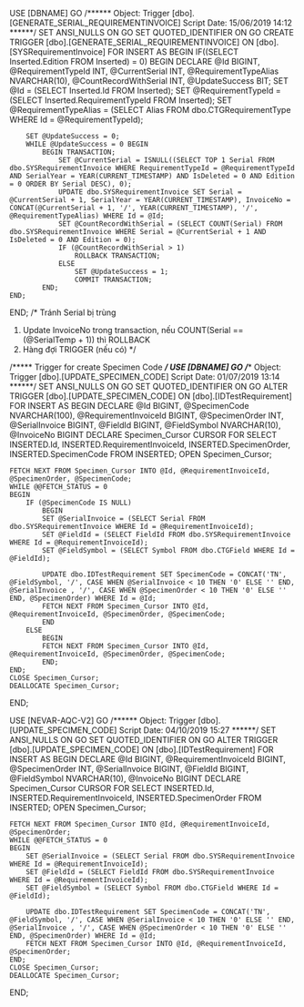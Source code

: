 ﻿USE [DBNAME]
GO
/****** Object:  Trigger [dbo].[GENERATE_SERIAL_REQUIREMENTINVOICE]    Script Date: 15/06/2019 14:12 ******/
SET ANSI_NULLS ON
GO
SET QUOTED_IDENTIFIER ON
GO
CREATE TRIGGER [dbo].[GENERATE_SERIAL_REQUIREMENTINVOICE]
ON [dbo].[SYSRequirementInvoice]
FOR INSERT
AS
BEGIN
	IF((SELECT Inserted.Edition FROM Inserted) = 0)
	BEGIN 
		DECLARE @Id BIGINT, @RequirementTypeId INT, @CurrentSerial INT, @RequirementTypeAlias NVARCHAR(10), @CountRecordWithSerial INT, @UpdateSuccess BIT;
		SET @Id = (SELECT Inserted.Id FROM Inserted);
		SET @RequirementTypeId = (SELECT Inserted.RequirementTypeId FROM Inserted);
		SET @RequirementTypeAlias = (SELECT Alias FROM dbo.CTGRequirementType WHERE Id = @RequirementTypeId);
	
		SET @UpdateSuccess = 0;
		WHILE @UpdateSuccess = 0 BEGIN
			BEGIN TRANSACTION;
				SET @CurrentSerial = ISNULL((SELECT TOP 1 Serial FROM dbo.SYSRequirementInvoice WHERE RequirementTypeId = @RequirementTypeId AND SerialYear = YEAR(CURRENT_TIMESTAMP) AND IsDeleted = 0 AND Edition = 0 ORDER BY Serial DESC), 0);
				UPDATE dbo.SYSRequirementInvoice SET Serial = @CurrentSerial + 1, SerialYear = YEAR(CURRENT_TIMESTAMP), InvoiceNo = CONCAT(@CurrentSerial + 1, '/', YEAR(CURRENT_TIMESTAMP), '/', @RequirementTypeAlias) WHERE Id = @Id;
				SET @CountRecordWithSerial = (SELECT COUNT(Serial) FROM dbo.SYSRequirementInvoice WHERE Serial = @CurrentSerial + 1 AND IsDeleted = 0 AND Edition = 0);
				IF (@CountRecordWithSerial > 1)
					ROLLBACK TRANSACTION;
				ELSE 
					SET @UpdateSuccess = 1;
					COMMIT TRANSACTION;
			END;
	END;
END;
/* Tránh Serial bị trùng
1. Update InvoiceNo trong transaction, nếu COUNT(Serial == (@SerialTemp + 1)) thì ROLLBACK
2. Hàng đợi TRIGGER (nếu có)
*/

/***** Trigger for create Specimen Code *****/
USE [DBNAME]
GO
/****** Object:  Trigger [dbo].[UPDATE_SPECIMEN_CODE]    Script Date: 01/07/2019 13:14 ******/
SET ANSI_NULLS ON
GO
SET QUOTED_IDENTIFIER ON
GO
ALTER TRIGGER [dbo].[UPDATE_SPECIMEN_CODE]
ON [dbo].[IDTestRequirement]
FOR INSERT
AS
BEGIN
	DECLARE @Id BIGINT, @SpecimenCode NVARCHAR(100), @RequirementInvoiceId BIGINT, @SpecimenOrder INT, @SerialInvoice BIGINT, @FieldId BIGINT, @FieldSymbol NVARCHAR(10), @InvoiceNo BIGINT
	DECLARE Specimen_Cursor CURSOR FOR SELECT INSERTED.Id, INSERTED.RequirementInvoiceId, INSERTED.SpecimenOrder, INSERTED.SpecimenCode  FROM INSERTED; 
	OPEN Specimen_Cursor; 

	FETCH NEXT FROM Specimen_Cursor INTO @Id, @RequirementInvoiceId, @SpecimenOrder, @SpecimenCode; 
	WHILE @@FETCH_STATUS = 0 
	BEGIN
		IF (@SpecimenCode IS NULL)
			BEGIN
			SET @SerialInvoice = (SELECT Serial FROM dbo.SYSRequirementInvoice WHERE Id = @RequirementInvoiceId);
			SET @FieldId = (SELECT FieldId FROM dbo.SYSRequirementInvoice WHERE Id = @RequirementInvoiceId);
			SET @FieldSymbol = (SELECT Symbol FROM dbo.CTGField WHERE Id = @FieldId);

			UPDATE dbo.IDTestRequirement SET SpecimenCode = CONCAT('TN', @FieldSymbol, '/', CASE WHEN @SerialInvoice < 10 THEN '0' ELSE '' END, @SerialInvoice , '/', CASE WHEN @SpecimenOrder < 10 THEN '0' ELSE '' END, @SpecimenOrder) WHERE Id = @Id;
			FETCH NEXT FROM Specimen_Cursor INTO @Id, @RequirementInvoiceId, @SpecimenOrder, @SpecimenCode; 
			END
		ELSE
			BEGIN
			FETCH NEXT FROM Specimen_Cursor INTO @Id, @RequirementInvoiceId, @SpecimenOrder, @SpecimenCode; 
			END;
	END; 
	CLOSE Specimen_Cursor;
	DEALLOCATE Specimen_Cursor;	
END;


USE [NEVAR-AQC-V2]
GO
/****** Object:  Trigger [dbo].[UPDATE_SPECIMEN_CODE]    Script Date: 04/10/2019 15:27 ******/
SET ANSI_NULLS ON
GO
SET QUOTED_IDENTIFIER ON
GO
ALTER TRIGGER [dbo].[UPDATE_SPECIMEN_CODE]
ON [dbo].[IDTestRequirement]
FOR INSERT
AS
BEGIN
	DECLARE @Id BIGINT, @RequirementInvoiceId BIGINT, @SpecimenOrder INT, @SerialInvoice BIGINT, @FieldId BIGINT, @FieldSymbol NVARCHAR(10), @InvoiceNo BIGINT
	DECLARE Specimen_Cursor CURSOR FOR SELECT INSERTED.Id, INSERTED.RequirementInvoiceId, INSERTED.SpecimenOrder  FROM INSERTED; 
	OPEN Specimen_Cursor; 

	FETCH NEXT FROM Specimen_Cursor INTO @Id, @RequirementInvoiceId, @SpecimenOrder; 
	WHILE @@FETCH_STATUS = 0 
	BEGIN
		SET @SerialInvoice = (SELECT Serial FROM dbo.SYSRequirementInvoice WHERE Id = @RequirementInvoiceId);
		SET @FieldId = (SELECT FieldId FROM dbo.SYSRequirementInvoice WHERE Id = @RequirementInvoiceId);
		SET @FieldSymbol = (SELECT Symbol FROM dbo.CTGField WHERE Id = @FieldId);

		UPDATE dbo.IDTestRequirement SET SpecimenCode = CONCAT('TN', @FieldSymbol, '/', CASE WHEN @SerialInvoice < 10 THEN '0' ELSE '' END, @SerialInvoice , '/', CASE WHEN @SpecimenOrder < 10 THEN '0' ELSE '' END, @SpecimenOrder) WHERE Id = @Id;
		FETCH NEXT FROM Specimen_Cursor INTO @Id, @RequirementInvoiceId, @SpecimenOrder; 
	END; 
	CLOSE Specimen_Cursor;
	DEALLOCATE Specimen_Cursor;	
END;

